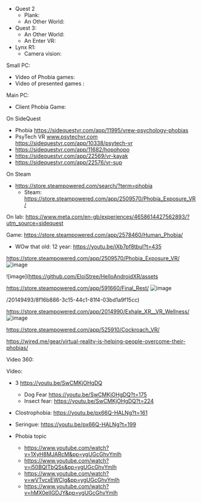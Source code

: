 - Quest 2
  - Plank:
  - An Other World:  
- Quest 3:
  - An Other World: 
  - An Enter VR:
- Lynx R1:
  -  Camera vision:  

Small PC:
  - Video of Phobia games:
  - Video of presented games :

Main PC: 
  - Client Phobia Game:  



On SideQuest
- Phobia https://sidequestvr.com/app/11995/vrew-psychology-phobias
- PsyTech VR www.psytechvr.com https://sidequestvr.com/app/10338/psytech-vr
- https://sidequestvr.com/app/11682/hopohopo
- https://sidequestvr.com/app/22569/vr-kayak
- https://sidequestvr.com/app/22576/vr-sup

On Steam
- https://store.steampowered.com/search/?term=phobia
    - Steam: https://store.steampowered.com/app/2509570/Phobia_Exposure_VR/

On lab:
https://www.meta.com/en-gb/experiences/4658614427562893/?utm_source=sidequest

Game:
https://store.steampowered.com/app/2578460/Human_Phobia/

- WOw that old: 12 year: https://youtu.be/iXb7pf8tbuI?t=435

https://store.steampowered.com/app/2509570/Phobia_Exposure_VR/
![image](https://github.com/EloiStree/HelloAndroidXR/assets/20149493/f86aa02c-6e06-4cbf-a5a1-d57773b31d18)

![image](https://github.com/EloiStree/HelloAndroidXR/assets


https://store.steampowered.com/app/591660/Final_Rest/
![image](https://github.com/EloiStree/HelloAndroidXR/assets/20149493/115b0208-d11f-476f-8b6c-c978797ffba5)

/20149493/8f16b886-3c15-44c1-81f4-03bd1a9f15cc)



https://store.steampowered.com/app/2014990/Exhale_XR__VR_Wellness/  
![image](https://github.com/EloiStree/HelloAndroidXR/assets/20149493/9ed5e65d-de3c-4ae8-82de-d522fe33b3e6)  


https://store.steampowered.com/app/525910/Cockroach_VR/



https://wired.me/gear/virtual-reality-is-helping-people-overcome-their-phobias/


Video 360:


Video:
- 3 https://youtu.be/SwCMKjOHgDQ
  - Dog Fear https://youtu.be/SwCMKjOHgDQ?t=175
  - Insect fear: https://youtu.be/SwCMKjOHgDQ?t=224
- Clostrophobia: https://youtu.be/px66Q-HALNg?t=161
- Seringue: https://youtu.be/px66Q-HALNg?t=199


- Phobia topic
  - https://www.youtube.com/watch?v=1XyH8MJARcM&pp=ygUGcGhvYmlh 
  - https://www.youtube.com/watch?v=i50BQITbQSs&pp=ygUGcGhvYmlh
  - https://www.youtube.com/watch?v=wVTvcxEWClg&pp=ygUGcGhvYmlh
  - https://www.youtube.com/watch?v=hMX0eIIGDJY&pp=ygUGcGhvYmlh

